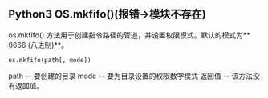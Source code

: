## Python3 OS.mkfifo()(报错->模块不存在)

os.mkfifo() 方法用于创建指令路径的管道，并设置权限模式。默认的模式为** 0666 (八进制)**。

```
os.mkfifo(path[, mode])
```

path -- 要创建的目录
mode -- 要为目录设置的权限数字模式
返回值 -- 该方法没有返回值。
